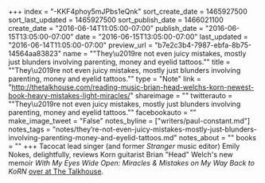 +++
index = "-KKF4phoy5mJPbs1eQnk"
sort_create_date = 1465927500
sort_last_updated = 1465927500
sort_publish_date = 1466021100
create_date = "2016-06-14T11:05:00-07:00"
publish_date = "2016-06-15T13:05:00-07:00"
date = "2016-06-15T13:05:00-07:00"
last_updated = "2016-06-14T11:05:00-07:00"
preview_url = "b7e2c3b4-7987-ebfa-8b75-14564aa83823"
name = "\"They\u2019re not even juicy mistakes, mostly just blunders involving parenting, money and eyelid tattoos.\""
title = "\"They\u2019re not even juicy mistakes, mostly just blunders involving parenting, money and eyelid tattoos.\""
type = "Note"
link = "http://thetalkhouse.com/reading-music-brian-head-welchs-korn-newest-book-heavy-mistakes-light-miracles/"
shareimage = ""
twitterauto = "\"They\u2019re not even juicy mistakes, mostly just blunders involving parenting, money and eyelid tattoos.\""
facebookauto = ""
make_image_tweet = "False"
notes_byline = ["writers/paul-constant.md"]
notes_tags = "notes/they’re-not-even-juicy-mistakes-mostly-just-blunders-involving-parenting-money-and-eyelid-tattoos.md"
notes_about = ""
books = ""
+++
Tacocat lead singer (and former *Stranger* music editor) Emily Nokes, delightfully, reviews Korn guitarist Brian "Head" Welch's new memoir *With My Eyes Wide Open: Miracles & Mistakes on My Way Back to KoRN* [over at The Talkhouse](http://thetalkhouse.com/reading-music-brian-head-welchs-korn-newest-book-heavy-mistakes-light-miracles/).